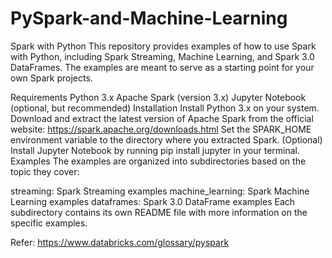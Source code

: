# PySpark-and-Machine-Learning

Spark with Python
This repository provides examples of how to use Spark with Python, including Spark Streaming, Machine Learning, and Spark 3.0 DataFrames. The examples are meant to serve as a starting point for your own Spark projects.

Requirements
Python 3.x
Apache Spark (version 3.x)
Jupyter Notebook (optional, but recommended)
Installation
Install Python 3.x on your system.
Download and extract the latest version of Apache Spark from the official website: https://spark.apache.org/downloads.html
Set the SPARK_HOME environment variable to the directory where you extracted Spark.
(Optional) Install Jupyter Notebook by running pip install jupyter in your terminal.
Examples
The examples are organized into subdirectories based on the topic they cover:

streaming: Spark Streaming examples
machine_learning: Spark Machine Learning examples
dataframes: Spark 3.0 DataFrame examples
Each subdirectory contains its own README file with more information on the specific examples.

Refer: https://www.databricks.com/glossary/pyspark
